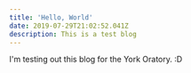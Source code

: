 ```yaml
---
title: 'Hello, World'
date: 2019-07-29T21:02:52.041Z
description: This is a test blog
---
```

I'm testing out this blog for the York Oratory. :D
